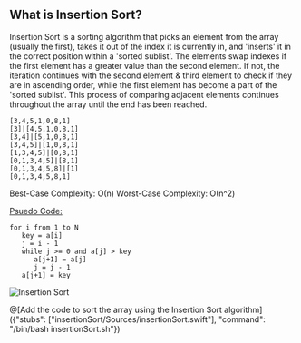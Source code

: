 ## What is Insertion Sort?

Insertion Sort is a sorting algorithm that picks an element from the array (usually the first), takes it out of the index it is currently in, and 'inserts' it in the correct position within a 'sorted sublist'. The elements swap indexes if the first element has a greater value than the second element. If not, the iteration continues with the second element & third element to check if they are in ascending order, while the first element has become a part of the 'sorted sublist'.
This process of comparing adjacent elements continues throughout the array until the end has been reached.

```
[3,4,5,1,0,8,1]
[3]|[4,5,1,0,8,1]
[3,4]|[5,1,0,8,1]
[3,4,5]|[1,0,8,1]
[1,3,4,5]|[0,8,1]
[0,1,3,4,5]|[8,1]
[0,1,3,4,5,8]|[1]
[0,1,3,4,5,8,1]
```
Best-Case Complexity: О(n) 
Worst-Case Complexity: О(n^2) 

[Psuedo Code:](http://www.algorithmist.com/index.php/Insertion_sort)
```
for i from 1 to N
   key = a[i]
   j = i - 1
   while j >= 0 and a[j] > key
      a[j+1] = a[j]
      j = j - 1
   a[j+1] = key
```

![Insertion Sort](https://upload.wikimedia.org/wikipedia/commons/b/b1/Insertion-sort.svg)


@[Add the code to sort the array using the Insertion Sort algorithm]({"stubs": ["insertionSort/Sources/insertionSort.swift"], "command": "/bin/bash insertionSort.sh"})
